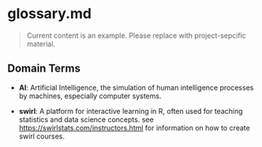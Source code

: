 # glossary.md

> Current content is an example. Please replace with project-sepcific material. 

## Domain Terms

- **AI**: Artificial Intelligence, the simulation of human intelligence processes by machines, especially computer systems.

- **swirl**: A platform for interactive learning in R, often used for teaching statistics and data science concepts. see https://swirlstats.com/instructors.html for information on how to create swirl courses.


